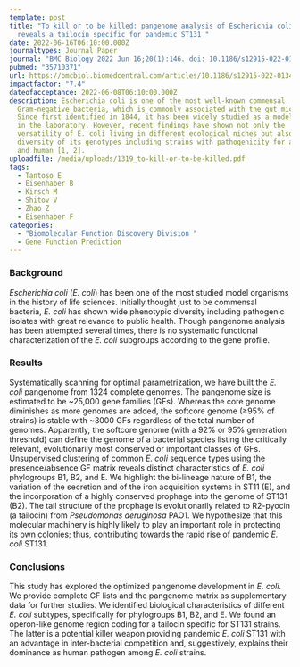 ```yaml
---
template: post
title: "To kill or to be killed: pangenome analysis of Escherichia coli strains
  reveals a tailocin specific for pandemic ST131 "
date: 2022-06-16T06:10:00.000Z
journaltypes: Journal Paper
journal: "BMC Biology 2022 Jun 16;20(1):146. doi: 10.1186/s12915-022-01347-7"
pubmed: "35710371"
url: https://bmcbiol.biomedcentral.com/articles/10.1186/s12915-022-01347-7
impactfactor: "7.4"
dateofacceptance: 2022-06-08T06:10:00.000Z
description: Escherichia coli is one of the most well-known commensal
  Gram-negative bacteria, which is commonly associated with the gut microbiome.
  Since first identified in 1844, it has been widely studied as a model organism
  in the laboratory. However, recent findings have shown not only the
  versatility of E. coli living in different ecological niches but also the
  diversity of its genotypes including strains with pathogenicity for animals
  and human [1, 2].
uploadfile: /media/uploads/1319_to-kill-or-to-be-killed.pdf
tags:
  - Tantoso E
  - Eisenhaber B
  - Kirsch M
  - Shitov V
  - Zhao Z
  - Eisenhaber F
categories:
  - "Biomolecular Function Discovery Division "
  - Gene Function Prediction
---
```

<!--StartFragment-->

### Background

*Escherichia coli* (*E. coli*) has been one of the most studied model organisms in the history of life sciences. Initially thought just to be commensal bacteria, *E. coli* has shown wide phenotypic diversity including pathogenic isolates with great relevance to public health. Though pangenome analysis has been attempted several times, there is no systematic functional characterization of the *E. coli* subgroups according to the gene profile.

### Results

Systematically scanning for optimal parametrization, we have built the *E. coli* pangenome from 1324 complete genomes. The pangenome size is estimated to be \~25,000 gene families (GFs). Whereas the core genome diminishes as more genomes are added, the softcore genome (≥95% of strains) is stable with \~3000 GFs regardless of the total number of genomes. Apparently, the softcore genome (with a 92% or 95% generation threshold) can define the genome of a bacterial species listing the critically relevant, evolutionarily most conserved or important classes of GFs. Unsupervised clustering of common *E. coli* sequence types using the presence/absence GF matrix reveals distinct characteristics of *E. coli* phylogroups B1, B2, and E. We highlight the bi-lineage nature of B1, the variation of the secretion and of the iron acquisition systems in ST11 (E), and the incorporation of a highly conserved prophage into the genome of ST131 (B2). The tail structure of the prophage is evolutionarily related to R2-pyocin (a tailocin) from *Pseudomonas aeruginosa* PAO1. We hypothesize that this molecular machinery is highly likely to play an important role in protecting its own colonies; thus, contributing towards the rapid rise of pandemic *E. coli* ST131.

### Conclusions

This study has explored the optimized pangenome development in *E. coli*. We provide complete GF lists and the pangenome matrix as supplementary data for further studies. We identified biological characteristics of different *E. coli* subtypes, specifically for phylogroups B1, B2, and E. We found an operon-like genome region coding for a tailocin specific for ST131 strains. The latter is a potential killer weapon providing pandemic *E. coli* ST131 with an advantage in inter-bacterial competition and, suggestively, explains their dominance as human pathogen among *E. coli* strains.

<!--EndFragment-->